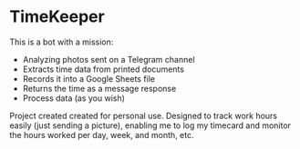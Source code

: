 # TimeKeeper

This is a bot with a mission:
- Analyzing photos sent on a Telegram channel
- Extracts time data from printed documents
- Records it into a Google Sheets file
- Returns the time as a message response
- Process data (as you wish)

Project created created for personal use. Designed to track work hours easily (just sending a picture), enabling me to log my timecard and monitor the hours worked per day, week, and month, etc.